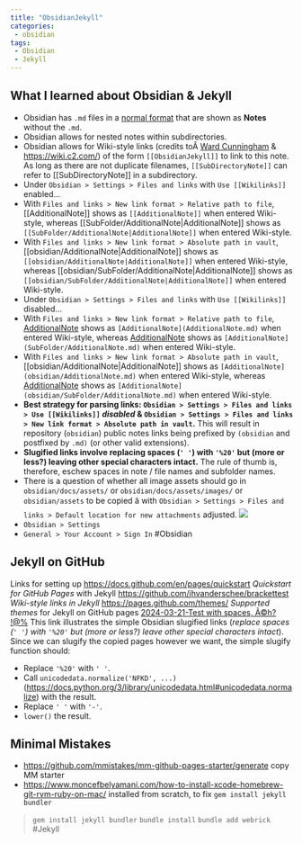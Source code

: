 ```yaml
---
title: "ObsidianJekyll"
categories:
 - obsidian
tags:
 - Obsidian
 - Jekyll
---
```

## What I learned about Obsidian & Jekyll
- Obsidian has `.md` files in a [normal format](https://www.markdownguide.org/tools/obsidian/) that are shown as **Notes** without the `.md`.
- Obsidian allows for nested notes within subdirectories.
- Obsidian allows for Wiki-style links (credits toÂ [Ward Cunningham](https://en.wikipedia.org/wiki/Ward_Cunningham) & https://wiki.c2.com/) of the form `[[ObsidianJekyll]]` to link to this note. As long as there are not duplicate filenames, `[[SubDirectoryNote]]` can refer to [[SubDirectoryNote]] in a subdirectory. 
- Under `Obsidian > Settings > Files and links` with `Use [[Wikilinks]]` enabled...
- With `Files and links > New link format > Relative path to file`, [[AdditionalNote]] shows as `[[AdditionalNote]]` when entered Wiki-style, whereas [[SubFolder/AdditionalNote|AdditionalNote]] shows as `[[SubFolder/AdditionalNote|AdditionalNote]]` when entered Wiki-style.
- With `Files and links > New link format > Absolute path in vault`, [[obsidian/AdditionalNote|AdditionalNote]] shows as `[[obsidian/AdditionalNote|AdditionalNote]]` when entered Wiki-style, whereas [[obsidian/SubFolder/AdditionalNote|AdditionalNote]] shows as `[[obsidian/SubFolder/AdditionalNote|AdditionalNote]]` when entered Wiki-style.
- Under `Obsidian > Settings > Files and links` with `Use [[Wikilinks]]` disabled...
- With `Files and links > New link format > Relative path to file`, [AdditionalNote](AdditionalNote.md) shows as `[AdditionalNote](AdditionalNote.md)` when entered Wiki-style, whereas [AdditionalNote](SubFolder/AdditionalNote.md) shows as `[AdditionalNote](SubFolder/AdditionalNote.md)` when entered Wiki-style.
- With `Files and links > New link format > Absolute path in vault`, [[obsidian/AdditionalNote|AdditionalNote]] shows as `[AdditionalNote](obsidian/AdditionalNote.md)` when entered Wiki-style, whereas [AdditionalNote](obsidian/SubFolder/AdditionalNote.md) shows as `[AdditionalNote](obsidian/SubFolder/AdditionalNote.md)` when entered Wiki-style.
- **Best strategy for parsing links: `Obsidian > Settings > Files and links > Use [[Wikilinks]]` *disabled* & `Obsidian > Settings > Files and links > New link format > Absolute path in vault`.**  This will result in repository (`obsidian`) public notes links being prefixed by `(obsidian` and postfixed by `.md)` (or other valid extensions).
- **Slugified links involve replacing spaces (`' '`) with `'%20'` but (more or less?) leaving other special characters intact.** The rule of thumb is, therefore, eschew spaces in note / file names and subfolder names.
- There is a question of whether all image assets should go in `obsidian/docs/assets/` or `obsidian/docs/assets/images/` or `obsidian/assets` to be copied â with `Obsidian > Settings > Files and links > Default location for new attachments` adjusted.
![](obsidian/assets/Pasted%20image%2020240323125126.png)
- `Obsidian > Settings`
- `General > Your Account > Sign In`
#Obsidian
## Jekyll on GitHub
Links for setting up 
https://docs.github.com/en/pages/quickstart *Quickstart for GitHub Pages* with Jekyll
https://github.com/jhvanderschee/brackettest *Wiki-style links in Jekyll*
https://pages.github.com/themes/ *Supported themes* for Jekyll on GitHub pages
[2024-03-21-Test with spaces, Ã©h? !@%](obsidian/docs/_posts/NestedDirectory/2024-03-21-Test%20with%20spaces,%20Ã©h?%20!@%.md) This link illustrates the simple Obsidian slugified links (*replace spaces (`' '`) with `'%20'` but (more or less?) leave other special characters intact*). Since we can slugify the copied pages however we want, the simple slugify function should:
- Replace `'%20'` with `' '`.
- Call `unicodedata.normalize('NFKD', ...)` (https://docs.python.org/3/library/unicodedata.html#unicodedata.normalize) with the result.
- Replace `' '` with `'-'`.
- `lower()` the result.
## Minimal Mistakes
- https://github.com/mmistakes/mm-github-pages-starter/generate copy MM starter
- https://www.moncefbelyamani.com/how-to-install-xcode-homebrew-git-rvm-ruby-on-mac/ installed from scratch, to fix `gem install jekyll bundler`
> `gem install jekyll bundler`
> `bundle install`
> `bundle add webrick`
#Jekyll

<!-- Modified 2024-03-23:12:56:07 -->
